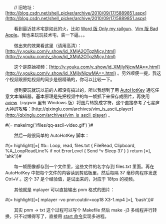 　　// 旧地址：[http://blog.csdn.net/shell_picker/archive/2010/09/17/5889851.aspx](http://blog.csdn.net/shell_picker/archive/2010/09/17/5889851.aspx)

　　看到最近技术宅是如此的火，比如 [Word 版 Only my railgun](http://v.youku.com/v_show/id_XMTM3Mjg5OTcy=.html)、[Vim 版 Bad Apple](http://v.youku.com/v_show/id_XMTQ0MjM4Nzg4.html)。我也来玩玩技术宅，装一下逼。。。

　　做出来的效果看这里（请用高清）：[http://v.youku.com/v_show/id_XMjA2OTgzMjcy.html](http://v.youku.com/v_show/id_XMjA2OTgzMjcy.html)

　　这个是原始视频：[http://v.youku.com/v_show/id_XMjIyNjcwMA==.html](http://v.youku.com/v_show/id_XMjIyNjcwMA==.html) 。另外顺便一提，我这个视频跟原始视频的同步是很精确的，你可以比较一下。

　　想到要玩就玩以前的人都没有搞过的，所以我想到了用 [AutoHotKey](http://www.autohotkey.com/) 通吃任意文本编辑器。基本原理是先把视频中的每一帧抓下来保存成图片，再使用 [aview](http://aa-project.sourceforge.net/aview)（cygwin 里有 Windows 版）将图片转换成字符，这个直接参考了七星庐大神的攻略：[http://qixinglu.com/archives/vim_is_ascii_player](http://qixinglu.com/archives/vim_is_ascii_player) 。

<p class="center">#{= makeImg('/files/qq-ascii-video.gif') }#</p>

　　然后一段很简单的 AutoHotKey 脚本：

#{= highlight([=[
#b::
Loop, read, files.txt
{
    FileRead, Clipboard, %A_LoopReadLine%
    if not ErrorLevel
    {
        Send ^v
        Sleep 37
    }
}
return
]=], 'ahk')}#

　　每一帧图像都存到一个文件里，这些文件的名字存到 files.txt 里面。再在 AutoHotKey 中把每个文件的内容读到剪贴板里，然后每隔 37 毫秒向程序发送 Ctrl+V 。这个 37 是个经验值，是试出来的，对应于 18fps 的视频。

　　其他就是 mplayer 可以直接输出 pnm 格式的图片：

#{= highlight([=[
mplayer -vo pnm:outdir=xop18 X3-1.mp4
]=], 'bash')}#

　　其实 pnm -&gt; txt 这个过程可以写个 Makefile 然后 make -j3 多线程并行转换，只不过懒得写了，直接用 [start 命令](http://technet.microsoft.com/zh-cn/library/cc755674%28WS.10%29.aspx)实现多进程。

